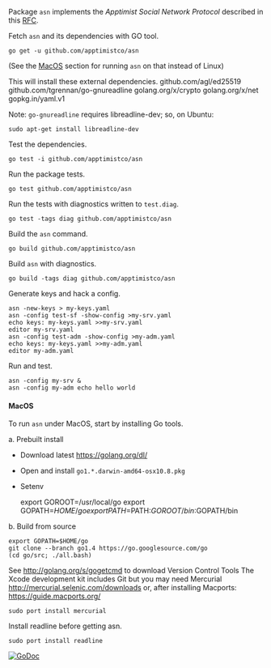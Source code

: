 Package `asn` implements the _Apptimist Social Network Protocol_ described in
this [RFC](rfc.md).

Fetch `asn` and its dependencies with GO tool.

    go get -u github.com/apptimistco/asn

(See the [MacOS](#macos) section for running `asn` on that instead of Linux)

This will install these external dependencies.
    github.com/agl/ed25519
    github.com/tgrennan/go-gnureadline
    golang.org/x/crypto
    golang.org/x/net
    gopkg.in/yaml.v1

Note: `go-gnureadline` requires libreadline-dev; so, on Ubuntu:

    sudo apt-get install libreadline-dev

Test the dependencies.

    go test -i github.com/apptimistco/asn

Run the package tests.

    go test github.com/apptimistco/asn

Run the tests with diagnostics written to `test.diag`.

    go test -tags diag github.com/apptimistco/asn

Build the `asn` command.

    go build github.com/apptimistco/asn

Build `asn` with diagnostics.

    go build -tags diag github.com/apptimistco/asn

Generate keys and hack a config.

    asn -new-keys > my-keys.yaml
    asn -config test-sf -show-config >my-srv.yaml
    echo keys: my-keys.yaml >>my-srv.yaml
    editor my-srv.yaml
    asn -config test-adm -show-config >my-adm.yaml
    echo keys: my-keys.yaml >>my-adm.yaml
    editor my-adm.yaml

Run and test.

    asn -config my-srv &
    asn -config my-adm echo hello world

#### MacOS ####
To run `asn` under MacOS, start by installing Go tools.

a. Prebuilt install
  - Download latest https://golang.org/dl/
  - Open and install `go1.*.darwin-amd64-osx10.8.pkg`
  - Setenv

    export GOROOT=/usr/local/go
    export GOPATH=${HOME}/go
    export PATH=$PATH:$GOROOT/bin:$GOPATH/bin

b. Build from source

    export GOPATH=$HOME/go
    git clone --branch go1.4 https://go.googlesource.com/go
    (cd go/src; ./all.bash)

See http://golang.org/s/gogetcmd to download Version Control Tools
The Xcode development kit includes Git but you may need Mercurial http://mercurial.selenic.com/downloads
or, after installing Macports: https://guide.macports.org/

    sudo port install mercurial

Install readline before getting asn.

    sudo port install readline

[![GoDoc](https://godoc.org/github.com/apptimistco/asn?status.png)](
https://godoc.org/github.com/apptimistco/asn)
